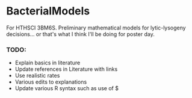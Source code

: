 # BacterialModels
For HTHSCI 3BM6S. Preliminary mathematical models for lytic-lysogeny decisions... or that's what I think I'll be doing for poster day.

### TODO:
* Explain basics in literature
* Update references in Literature with links 
* Use realistic rates
* Various edits to explanations
* Update various R syntax such as use of $
